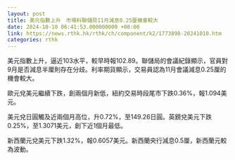 ```yaml
---
layout: post
title: 美元指數上升　市場料聯儲局11月減息0.25厘機會較大
date: 2024-10-10 06:41:53.000000000 +08:00
link: https://news.rthk.hk/rthk/ch/component/k2/1773898-20241010.htm
categories: rthk
---
```


美元指數上升，逼近103水平，較早時報102.89。聯儲局的會議紀錄顯示，官員對9月是否減息半厘則存在分歧。利率期貨顯示，交易員認為11月會議減息0.25厘的機會較大。

歐元兌美元繼續下跌，創兩個月新低，紐約交易時段尾市下跌0.36%，報1.094美元。

美元兌日圓觸及近兩個月高位，升0.72%，至149.26日圓。英鎊兌美元下跌0.25%，至1.3071美元，創下近1個月最低。

新西蘭元兌美元下跌1.32%，報0.6057美元。新西蘭央行減息0.5厘，新西蘭元較為波動。
